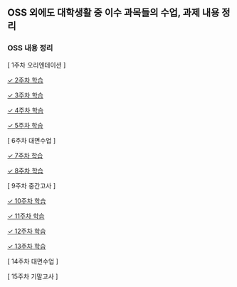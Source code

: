 ## OSS 외에도 대학생활 중 이수 과목들의 수업, 과제 내용 정리

### OSS 내용 정리

[ 1주차 오리엔테이션 ]

[✓ 2주차 학습](https://github.com/wamong/DMU-JMJ/blob/main/1학년2학기/오픈소스소프트웨어/OSS주차별정리/OSS_2week.md)

[✓ 3주차 학습](https://github.com/wamong/DMU-JMJ/blob/main/1학년2학기/오픈소스소프트웨어/OSS주차별정리/OSS_3week.md)

[✓ 4주차 학습](https://github.com/wamong/DMU-JMJ/blob/main/1학년2학기/오픈소스소프트웨어/OSS주차별정리/OSS_4week.md)

[✓ 5주차 학습](https://github.com/wamong/DMU-JMJ/blob/main/1학년2학기/오픈소스소프트웨어/OSS주차별정리/OSS_5week.md)

[ 6주차 대면수업 ]

[✓ 7주차 학습](https://github.com/wamong/DMU-JMJ/blob/main/1학년2학기/오픈소스소프트웨어/OSS주차별정리/OSS_7week.md)

[✓ 8주차 학습](https://github.com/wamong/DMU-JMJ/blob/main/1학년2학기/오픈소스소프트웨어/OSS주차별정리/OSS_8week.md)

[ 9주차 중간고사 ]

[✓ 10주차 학습](https://github.com/wamong/DMU-JMJ/blob/main/1학년2학기/오픈소스소프트웨어/OSS주차별정리/OSS_10week.md)

[✓ 11주차 학습](https://github.com/wamong/DMU-JMJ/blob/main/1학년2학기/오픈소스소프트웨어/OSS주차별정리/OSS_11week.md)

[✓ 12주차 학습](https://github.com/wamong/DMU-JMJ/blob/main/1학년2학기/오픈소스소프트웨어/OSS주차별정리/OSS_12week.md)

[✓ 13주차 학습](https://github.com/wamong/DMU-JMJ/blob/main/1학년2학기/오픈소스소프트웨어/OSS주차별정리/OSS_13week.md)

[ 14주차 대면수업 ]

[ 15주차 기말고사 ]

